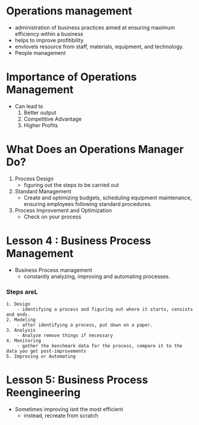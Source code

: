 # Operations management
- administration of business practices aimed at ensuring maximum efficiency within a business
- helps to improve profitibility
- envlovels resource from staff, materials, equipment, and technology.
- People management

# Importance of Operations Management
- Can lead to 
	1. Better output
	2. Competitive Advantage
	3. Higher Profits
# What Does an Operations Manager Do?
1. Process Design
	- figuring out the steps to be carried out
2. Standard Management
	- Create and optimizing budgets, scheduling equipment maintenance, ensuring employees following standard procedures.
3. Process Improvement and Optimization
	- Check on your process

# Lesson 4 : Business Process Management
- Business Process management
	- constantly analyzing, improving and automating processes.
	
### Steps areL
	1. Design
		- identifying a process and figuring out where it starts, consists and ends.
	2. Modeling
		- after identifying a process, put down on a paper.
	3. Analysis
		- Analyze remove things if necessary
	4. Monitoring
		- gather the benchmark data for the process, compare it to the data you get post-improvements
	5. Improving or Automating

# Lesson 5: Business Process Reengineering
- Sometimes improving isnt the most efficient
	- instead, recreate from scratch

